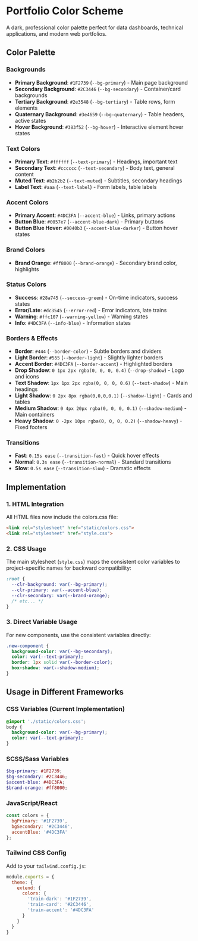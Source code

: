 # Portfolio Color Scheme

A dark, professional color palette perfect for data dashboards, technical applications, and modern web portfolios.

## Color Palette

### Backgrounds
- **Primary Background**: `#1F2739` (`--bg-primary`) - Main page background
- **Secondary Background**: `#2C3446` (`--bg-secondary`) - Container/card backgrounds  
- **Tertiary Background**: `#2e3548` (`--bg-tertiary`) - Table rows, form elements
- **Quaternary Background**: `#3e4659` (`--bg-quaternary`) - Table headers, active states
- **Hover Background**: `#383f52` (`--bg-hover`) - Interactive element hover states

### Text Colors
- **Primary Text**: `#ffffff` (`--text-primary`) - Headings, important text
- **Secondary Text**: `#cccccc` (`--text-secondary`) - Body text, general content
- **Muted Text**: `#b2b2b2` (`--text-muted`) - Subtitles, secondary headings
- **Label Text**: `#aaa` (`--text-label`) - Form labels, table labels

### Accent Colors
- **Primary Accent**: `#4DC3FA` (`--accent-blue`) - Links, primary actions
- **Button Blue**: `#0057e7` (`--accent-blue-dark`) - Primary buttons
- **Button Blue Hover**: `#0040b3` (`--accent-blue-darker`) - Button hover states

### Brand Colors
- **Brand Orange**: `#ff8000` (`--brand-orange`) - Secondary brand color, highlights

### Status Colors
- **Success**: `#28a745` (`--success-green`) - On-time indicators, success states
- **Error/Late**: `#dc3545` (`--error-red`) - Error indicators, late trains
- **Warning**: `#ffc107` (`--warning-yellow`) - Warning states
- **Info**: `#4DC3FA` (`--info-blue`) - Information states

### Borders & Effects
- **Border**: `#444` (`--border-color`) - Subtle borders and dividers
- **Light Border**: `#555` (`--border-light`) - Slightly lighter borders
- **Accent Border**: `#4DC3FA` (`--border-accent`) - Highlighted borders
- **Drop Shadow**: `0 1px 2px rgba(0, 0, 0, 0.4)` (`--drop-shadow`) - Logo and icons
- **Text Shadow**: `1px 1px 2px rgba(0, 0, 0, 0.6)` (`--text-shadow`) - Main headings
- **Light Shadow**: `0 2px 8px rgba(0,0,0,0.1)` (`--shadow-light`) - Cards and tables
- **Medium Shadow**: `0 4px 20px rgba(0, 0, 0, 0.1)` (`--shadow-medium`) - Main containers
- **Heavy Shadow**: `0 -2px 10px rgba(0, 0, 0, 0.2)` (`--shadow-heavy`) - Fixed footers

### Transitions
- **Fast**: `0.15s ease` (`--transition-fast`) - Quick hover effects
- **Normal**: `0.3s ease` (`--transition-normal`) - Standard transitions
- **Slow**: `0.5s ease` (`--transition-slow`) - Dramatic effects

## Implementation

### 1. HTML Integration
All HTML files now include the colors.css file:
```html
<link rel="stylesheet" href="static/colors.css">
<link rel="stylesheet" href="style.css">
```

### 2. CSS Usage
The main stylesheet (`style.css`) maps the consistent color variables to project-specific names for backward compatibility:
```css
:root {
  --clr-background: var(--bg-primary);
  --clr-primary: var(--accent-blue);
  --clr-secondary: var(--brand-orange);
  /* etc... */
}
```

### 3. Direct Variable Usage
For new components, use the consistent variables directly:
```css
.new-component {
  background-color: var(--bg-secondary);
  color: var(--text-primary);
  border: 1px solid var(--border-color);
  box-shadow: var(--shadow-medium);
}
```

## Usage in Different Frameworks

### CSS Variables (Current Implementation)
```css
@import './static/colors.css';
body { 
  background-color: var(--bg-primary); 
  color: var(--text-primary);
}
```

### SCSS/Sass Variables
```scss
$bg-primary: #1F2739;
$bg-secondary: #2C3446;
$accent-blue: #4DC3FA;
$brand-orange: #ff8000;
```

### JavaScript/React
```js
const colors = {
  bgPrimary: '#1F2739',
  bgSecondary: '#2C3446',
  accentBlue: '#4DC3FA'
};
```

### Tailwind CSS Config
Add to your `tailwind.config.js`:
```js
module.exports = {
  theme: {
    extend: {
      colors: {
        'train-dark': '#1F2739',
        'train-card': '#2C3446',
        'train-accent': '#4DC3FA'
      }
    }
  }
}
```
